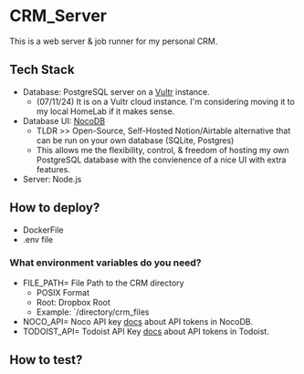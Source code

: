 # CRM_Server
This is a web server & job runner for my personal CRM.



## Tech Stack
- Database: PostgreSQL server on a [Vultr](https://www.vultr.com/) instance.
  - (07/11/24) It is on a Vultr cloud instance. I'm considering moving it to my local HomeLab if it makes sense.
- Database UI: [NocoDB](https://www.nocodb.com/)
  - TLDR >> Open-Source, Self-Hosted Notion/Airtable alternative that can be run on your own database (SQLite, Postgres)
  - This allows me the flexibility, control, & freedom of hosting my own PostgreSQL database with the convienence of a nice UI with extra features.
- Server: Node.js


## How to deploy?
- DockerFile
- .env file

### What environment variables do you need?
- FILE_PATH= File Path to the CRM directory
  - POSIX Format
  - Root: Dropbox Root
  - Example: `/directory/crm_files
- NOCO_API= Noco API key [docs](https://docs.nocodb.com/account-settings/api-tokens) about API tokens in NocoDB.
- TODOIST_API= Todoist API Key [docs](https://developer.todoist.com/rest/v2/#authorization) about API tokens in Todoist.



## How to test?

